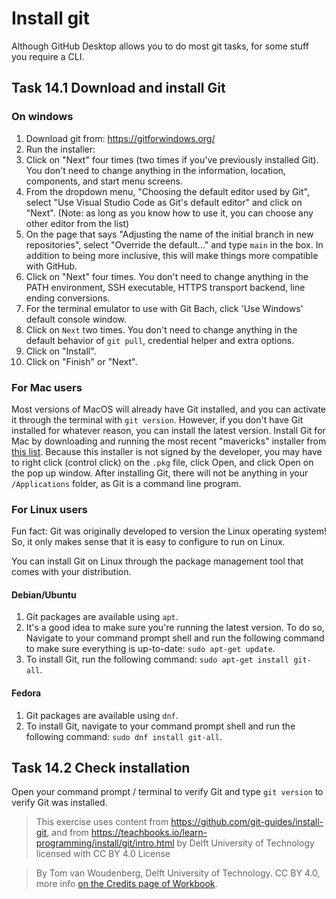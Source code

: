 # Install git

Although GitHub Desktop allows you to do most git tasks, for some stuff you require a CLI.

## Task 14.1 Download and install Git

### On windows

1. Download git from: https://gitforwindows.org/
2. Run the installer:
3. Click on "Next" four times (two times if you've previously installed Git). You don't need to change anything in the information, location, components, and start menu screens.
4.  From the dropdown menu, "Choosing the default editor used by Git", select "Use Visual Studio Code as Git's default editor" and click on "Next". (Note: as long as you know how to use it, you can choose any other editor from the list)
5. On the page that says "Adjusting the name of the initial branch in new repositories", select "Override the default..." and type `main` in the box. In addition to being more inclusive, this will make things more compatible with GitHub.
6.  Click on "Next" four times. You don't need to change anything in the PATH environment, SSH executable, HTTPS transport backend, line ending conversions.
7. For the terminal emulator to use with Git Bach, click 'Use Windows' default console window.
8. Click on `Next` two times. You don't need to change anything in the default behavior of `git pull`, credential helper and extra options.
9. Click on "Install".
10. Click on "Finish" or "Next".

### For Mac users

Most versions of MacOS will already have Git installed, and you can activate it through the terminal with `git version`. However, if you don't have Git installed for whatever reason, you can install the latest version. Install Git for Mac by downloading and running the most recent "mavericks" installer from [this list](http://sourceforge.net/projects/git-osx-installer/files/). Because this installer is not signed by the developer, you may have to right click (control click) on the `.pkg` file, click Open, and click Open on the pop up window. After installing Git, there will not be anything in your `/Applications` folder, as Git is a command line program.

### For Linux users

Fun fact: Git was originally developed to version the Linux operating system! So, it only makes sense that it is easy to configure to run on Linux.

You can install Git on Linux through the package management tool that comes with your distribution.

#### Debian/Ubuntu
1. Git packages are available using `apt`.
2. It's a good idea to make sure you're running the latest version. To do so, Navigate to your command prompt shell and run the following command to make sure everything is up-to-date: `sudo apt-get update`.
3. To install Git, run the following command: `sudo apt-get install git-all`.

#### Fedora
1. Git packages are available using `dnf`.
2. To install Git, navigate to your command prompt shell and run the following command: `sudo dnf install git-all`.

## Task 14.2 Check installation

Open your command prompt / terminal to verify Git and type `git version` to verify Git was installed.

> This exercise uses content from https://github.com/git-guides/install-git, and from https://teachbooks.io/learn-programming/install/git/intro.html by Delft University of Technology licensed with CC BY 4.0 License

> By Tom van Woudenberg, Delft University of Technology. CC BY 4.0, more info [on the Credits page of Workbook](https://mude.citg.tudelft.nl/workbook-2025/credits.html).